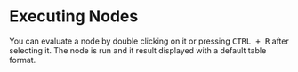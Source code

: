 
# Executing Nodes
You can evaluate a node by double clicking on it or pressing <kbd>CTRL + R</kbd> after selecting it.
The node is run and it result displayed with a default table format.

<!--stackedit_data:
eyJoaXN0b3J5IjpbLTE0MjIyMjEyNjQsMTE5MDMyMjEwNCwtNT
QyMDU3MDQyXX0=
-->